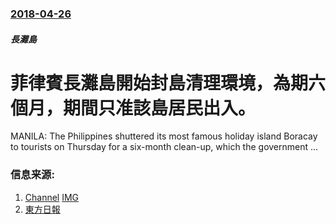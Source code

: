 ### [2018-04-26](/news/2018/04/26/index.md)

##### 長灘島
# 菲律賓長灘島開始封島清理環境，為期六個月，期間只准該島居民出入。 

MANILA: The Philippines shuttered its most famous holiday island Boracay to tourists on Thursday for a six-month clean-up, which the government ...


### 信息来源:

1. [Channel](https://www.channelnewsasia.com/news/asia/philippines-closes-boracay-to-tourists-under-high-security-10177002) [IMG](https://cna-sg-res.cloudinary.com/image/upload/q_auto,f_auto/image/10102260/16x9/991/557/4d1de7be91072f792c7176fba6c7b2c6/Ho/asia-new-default-image.png)
2. [東方日報](http://hk.on.cc/int/bkn/cnt/news/20180426/bknint-20180426145139534-0426_17011_001.html)
